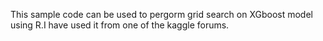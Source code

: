 This sample code can be used to pergorm grid search on XGboost model using R.I have used it from one of the kaggle forums. 
